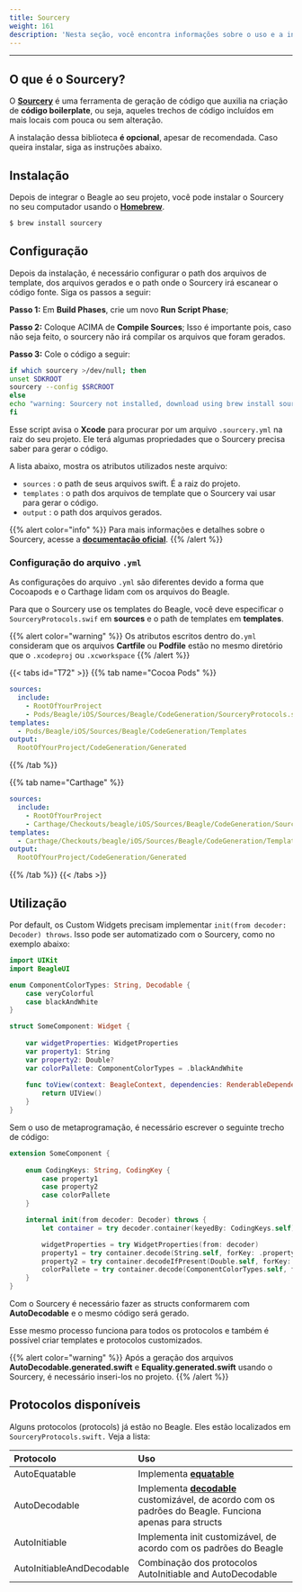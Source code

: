 ```yaml
---
title: Sourcery
weight: 161
description: 'Nesta seção, você encontra informações sobre o uso e a instalação do Sourcery'
---
```


---

## O que é o Sourcery?

O [**Sourcery**](https://github.com/krzysztofzablocki/Sourcery) é uma ferramenta de geração de código que auxilia na criação de **código boilerplate**, ou seja, aqueles trechos de código incluídos em mais locais com pouca ou sem alteração.

A instalação dessa biblioteca **é opcional**, apesar de recomendada. Caso queira instalar, siga as instruções abaixo.

## Instalação

Depois de integrar o Beagle ao seu projeto, você pode instalar o Sourcery no seu computador usando o [**Homebrew**](https://brew.sh/).

```bash
$ brew install sourcery
```

## Configuração

Depois da instalação, é necessário configurar o path dos arquivos de template, dos arquivos gerados e o path onde o Sourcery irá escanear o código fonte. Siga os passos a seguir: 

**Passo 1:** Em **Build Phases**, crie um novo **Run Script Phase**;

**Passo 2:** Coloque ACIMA de **Compile Sources**; Isso é importante pois, caso não seja feito, o sourcery não irá compilar os arquivos que foram gerados.

**Passo 3:** Cole o código a seguir: 

```bash
if which sourcery >/dev/null; then
unset SDKROOT
sourcery --config $SRCROOT
else
echo "warning: Sourcery not installed, download using brew install sourcery"
fi
```

Esse script avisa o **Xcode** para procurar por um arquivo `.sourcery.yml` na raiz do seu projeto.  Ele terá algumas propriedades que o Sourcery precisa saber para gerar o código. 

A lista abaixo, mostra os atributos utilizados neste arquivo:

* `sources` : o path de seus arquivos swift. É a raiz do projeto.
* `templates` : o path dos arquivos de template que o Sourcery vai usar para gerar o código.
* `output` : o path dos arquivos gerados.

{{% alert color="info" %}}
Para mais informações e detalhes sobre o Sourcery, acesse a [**documentação oficial**](https://cdn.rawgit.com/krzysztofzablocki/Sourcery/master/docs/usage.html#configuration-file).
{{% /alert %}}

### Configuração do arquivo `.yml`

As configurações do arquivo `.yml` são diferentes devido a forma que Cocoapods e o Carthage lidam com os arquivos do Beagle. 

Para que o Sourcery use os templates do Beagle, você deve especificar o `SourceryProtocols.swif` em **sources** e o path de templates em **templates**.

{{% alert color="warning" %}}
Os atributos escritos dentro do`.yml` consideram que  os arquivos **Cartfile** ou **Podfile** estão no mesmo diretório que o `.xcodeproj` ou `.xcworkspace`
{{% /alert %}}

{{< tabs id="T72" >}}
{{% tab name="Cocoa Pods" %}}
```yaml
sources:
  include:
    - RootOfYourProject
    - Pods/Beagle/iOS/Sources/Beagle/CodeGeneration/SourceryProtocols.swift
templates:
  - Pods/Beagle/iOS/Sources/Beagle/CodeGeneration/Templates
output:
  RootOfYourProject/CodeGeneration/Generated
```
{{% /tab %}}

{{% tab name="Carthage" %}}
```yaml
sources:
  include:
    - RootOfYourProject
    - Carthage/Checkouts/beagle/iOS/Sources/Beagle/CodeGeneration/SourceryProtocols.swift
templates:
  - Carthage/Checkouts/beagle/iOS/Sources/Beagle/CodeGeneration/Templates
output:
  RootOfYourProject/CodeGeneration/Generated
```
{{% /tab %}}
{{< /tabs >}}

## Utilização

Por default, os Custom Widgets precisam implementar  `init(from decoder: Decoder) throws`.  Isso pode ser automatizado com o Sourcery, como no exemplo abaixo:

```swift
import UIKit
import BeagleUI

enum ComponentColorTypes: String, Decodable {
    case veryColorful
    case blackAndWhite
}

struct SomeComponent: Widget {
    
    var widgetProperties: WidgetProperties
    var property1: String
    var property2: Double?
    var colorPallete: ComponentColorTypes = .blackAndWhite
    
    func toView(context: BeagleContext, dependencies: RenderableDependencies) -> UIView {
        return UIView()
    }
}
```

Sem o uso de metaprogramação, é necessário escrever o seguinte trecho de código:

```swift
extension SomeComponent {
    
    enum CodingKeys: String, CodingKey {
        case property1
        case property2
        case colorPallete
    }

    internal init(from decoder: Decoder) throws {
        let container = try decoder.container(keyedBy: CodingKeys.self)

        widgetProperties = try WidgetProperties(from: decoder)
        property1 = try container.decode(String.self, forKey: .property1)
        property2 = try container.decodeIfPresent(Double.self, forKey: .property2)
        colorPallete = try container.decode(ComponentColorTypes.self, forKey: .colorPallete)
    }
}
```

Com o Sourcery é necessário fazer as structs conformarem com **AutoDecodable** e o mesmo código será gerado. 

Esse mesmo processo funciona para todos os protocolos e também é possível criar templates e protocolos customizados.

{{% alert color="warning" %}}
 Após a geração dos arquivos **AutoDecodable.generated.swift** e **Equality.generated.swift** usando o Sourcery, é necessário inseri-los no projeto.
{{% /alert %}}

## **Protocolos disponíveis**

Alguns protocolos \(protocols\) já estão no Beagle. Eles estão localizados em `SourceryProtocols.swift.` Veja a lista: 

| Protocolo | Uso |
| :--- | :--- |
| AutoEquatable | Implementa [**equatable**](https://developer.apple.com/documentation/swift/equatable) |
| AutoDecodable | Implementa [**decodable**](https://developer.apple.com/documentation/swift/decodable) customizável, de acordo com os padrões do Beagle. Funciona apenas para structs |
| AutoInitiable | Implementa init customizável, de acordo com os padrões do Beagle |
| AutoInitiableAndDecodable | Combinação dos protocolos AutoInitiable and AutoDecodable |
